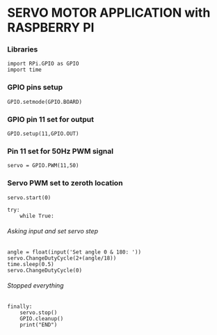 #  SERVO MOTOR APPLICATION with RASPBERRY PI
### Libraries
```
import RPi.GPIO as GPIO
import time
```
### GPIO pins setup
```
GPIO.setmode(GPIO.BOARD)
```
### GPIO pin 11 set for output
```
GPIO.setup(11,GPIO.OUT)
```
### Pin 11 set for 50Hz PWM signal
```
servo = GPIO.PWM(11,50) 
```
### Servo PWM set to zeroth location
```
servo.start(0)
``` 

```
try:
    while True:
```
###### Asking input and set servo step
```
angle = float(input('Set angle 0 & 180: '))
servo.ChangeDutyCycle(2+(angle/18))
time.sleep(0.5)
servo.ChangeDutyCycle(0)
```
###### Stopped everything
```
finally:
    servo.stop()
    GPIO.cleanup()
    print("END")
```